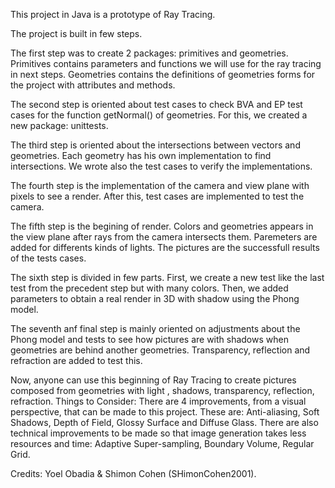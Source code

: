 This project in Java is a prototype of Ray Tracing.

The project is built in few steps.

The first step was to create 2 packages: primitives and geometries. Primitives contains parameters and functions we will use for the ray tracing in next steps. Geometries contains the definitions of geometries forms for the project with attributes and methods.

The second step is oriented about test cases to check BVA and EP test cases for the function getNormal() of geometries. For this, we created a new package: unittests.

The third step is oriented about the intersections between vectors and geometries. Each geometry has his own implementation to find intersections. We wrote also the test cases to verify the implementations.

The fourth step is the implementation of the camera and view plane with pixels to see a render. After this, test cases are implemented to test the camera.

The fifth step is the begining of render. Colors and geometries appears in the view plane after rays from the camera intersects them. Paremeters are added for differents kinds of lights. The pictures are the successfull results of the tests cases.

The sixth step is divided in few parts. First, we create a new test like the last test from the precedent step but with many colors. Then, we added parameters to obtain a real render in 3D with shadow using the Phong model.

The seventh anf final step is mainly oriented on adjustments about the Phong model and tests to see how pictures are with shadows when geometries are behind another geometries. Transparency, reflection and refraction are added to test this.

Now, anyone can use this beginning of Ray Tracing to create pictures composed from geometries with light , shadows, transparency, reflection, refraction. 
Things to Consider: There are 4 improvements, from a visual perspective, that can be made to this project. These are: Anti-aliasing, Soft Shadows, Depth of Field, Glossy Surface and Diffuse Glass.
There are also technical improvements to be made so that image generation takes less resources and time: Adaptive Super-sampling, Boundary Volume, Regular Grid.

Credits: Yoel Obadia & Shimon Cohen (SHimonCohen2001).
